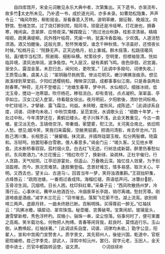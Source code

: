 <!-- { "loadSidebar": true } -->
　　自四库馆开，宋金元词散见永乐大典中者，次第集出。天下遗书，亦渐流布，故多竹太史所未见。乃补遗一书，成於道光间，亦多未录。如曹勋松隐集，声声令云：“梅风吹粉，柳影摇金。渐看春意入芳林。波明草嫩，据征鞍、晚烟沈。向野馆、愁绪怎禁。过了烧灯醉别院，阻同寻。琐窗还是冷瑶琴。灯花谢也，拥春寒，掩闲衾。念翠屏、应倚夜深。”解蹀躞云：“雨过池台秋静，桂影凉清昼。槁梧喧砌，疏黄满堤柳。风外残叶枯荷，凭阑一晌，犹喜冷香盈袖。少欢偶。人道消愁须酒。酒又怕醒後。这般光景，愁怀煞难受。谁念千种秋情，乍凉虽好，还恨夜长时候。”松梢月云：“院静无声。正天边皓月，初上重城。群木摇落，松路径暖风轻。喜蟾华当松顶，照谢阁、细影纵横。杖策徐步，空明里，但襟袖皆清。恍如临异境，漾凤池岸阔，波净鱼惊。气入层汉，疑有素鹤飞鸣。夜色徘徊，迟宫漏，渐坐久、露湿金茎。未忍归去，闻何处，更吹笙。”［此调中多拗句，词律失收。］王质雪山集，虞美人云：“翠阴融尽毵毵雪。惨淡花明灭。嫩沙拂拂涨痕添。想见故溪绿到草堂前。夕阳红透樱桃粒。掩映深沉碧。成都事事似江南。只是香衾两处耐春寒。”种荷，无月不登楼云：“池塘生春草，梦中共、水仙相识。细拨冰绡，低沈玉骨，搅动一池寒碧。吹尽杨花，糁毯消白。却有青钱，点点凝积。渐翠盖、亭亭如立。汉女江妃入奁室。待看靓女徐出。夜月明前，夕阳欹後，清妙世间标格。中贮琼瑶汁。才擘破、露飞霜泣。何益。未转眼，度秋风，成陈迹。”［此调谅系自度，词谱、词律均未收。］中秋饮南楼，呈范宣抚，水调歌头云：“细数十年梦，十处过中秋。今年清梦还在，黄鹤旧楼头。老子兴殊不浅，此会天教重见，今古一南楼。星汉淡无色，玉镜倚空浮。带秦烟，萦楚雾，熨江流。关河离合南北，依旧照人愁。想见娥冷笑，笑我归来霜鬓，空敝黑貂裘。把酒问清影，肯去伴沧州。”吕胜己渭川集，长相思云：“展颦蛾。抹流波。并插玲珑碧玉梭。松分两髻螺。晓霜和。冻轻呵。拍罢阳春白雪歌。偎人春意多。”谒金门云：“嗟久客。又见他乡寒食。流水断桥春寂寂。孤村烟火息。白去红飞无迹。行树总成新碧。醉里伤春愁似织。东风欺酒力。”木兰花慢云：“残红吹尽了，换新绿、染疏林。正杜宇催归，行人贪路，天气轻阴。江亭旧游宴处，但遥山、万叠晚云深。独忆佳人敛黛，为予别泪盈襟。而今。旅况苦难禁。逢胜懒登临。念景好难忘，情多易感，取次关心。平明。又西去也，望关山、古道马。回首当年一梦，笑将浊酒重斟。”王寂拙轩集，点绛唇云：“疏雨池塘，一番雨过香成阵。海榴红褪，燕语低声问。冰簟纱厨，玉骨凉生润。沉烟喷。日长人困。枕印斜红晕。”采桑子云：“西风吹散扬州梦，冷落行云。心事休论。蘸甲从他酒百分。冷烟衰草长亭路，销尽离魂。愁封芳尊。刚道啼痕是酒痕。”减字木兰花云：“羽书催去。落絮飞花萦不住。湖上流鸾。欲别频啼三两声。虚廊月转，一曲未终肠已断。百斛明珠。买得尊前一醉无。”红袖扶云：“风拂冰檐，镇犀动、翠帘珠箔。秘壶暖、宫黄破萼。宝熏闲却。玻璃瓮头，漉雪擘新橙，秀色浮杯杓。双蛾小，骊珠一串，梁尘惊落。俗事何时了，便可束置之高阁。笑半载功名，何物把人拘缚。青春等闲背我，趁良时、莫惜追行乐。玉山倒，从教唤起，红袖扶著。”［此调谅系自度，词谱、词律均未收。］勖字公显，阳翟人，宣和中宫阁门宣赞舍人。质字景文，其先郓州人，後徙兴国，乾道中，官枢密院编修。胜己字季克，邵武人，淳熙中知沅州，罢归，寂字元老，玉田人，金天德中进士，历官中都路转运使，谥文肃。
　　
　　○词综续补
　　
